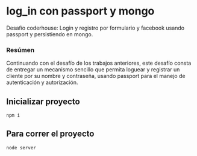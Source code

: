 # log_in con passport y mongo

Desafío coderhouse: Login y registro por formulario y facebook usando passport y persistiendo en mongo.

### Resúmen

Continuando con el desafío de los trabajos anteriores, este desafío consta de entregar un mecanismo sencillo que permita loguear y registrar un cliente por su nombre y contraseña, usando passport para el manejo de autenticación y autorización.

## Inicializar proyecto

```
npm i
```

## Para correr el proyecto

```
node server
```
